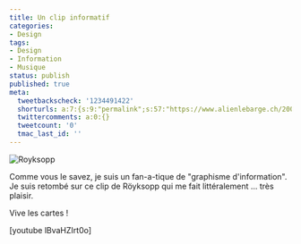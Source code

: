 ```yaml
---
title: Un clip informatif
categories:
- Design
tags:
- Design
- Information
- Musique
status: publish
published: true
meta:
  tweetbackscheck: '1234491422'
  shorturls: a:7:{s:9:"permalink";s:57:"https://www.alienlebarge.ch/2007/11/20/un-clip-informatif/";s:7:"tinyurl";s:25:"https://tinyurl.com/dd4zbp";s:4:"isgd";s:17:"https://is.gd/iLmP";s:5:"bitly";s:18:"https://bit.ly/QD1N";s:5:"snipr";s:22:"https://snipr.com/bhb0j";s:5:"snurl";s:22:"https://snurl.com/bhb0j";s:7:"snipurl";s:24:"https://snipurl.com/bhb0j";}
  twittercomments: a:0:{}
  tweetcount: '0'
  tmac_last_id: ''
---
```

<img src="https://dlgjp9x71cipk.cloudfront.net/2007/11/royksopp.png" alt="Royksopp" />

Comme vous le savez, je suis un fan-a-tique de "graphisme d'information". Je suis retombé sur ce clip de Röyksopp qui me fait littéralement ... très plaisir.

Vive les cartes !

<!--more-->

[youtube lBvaHZIrt0o]
